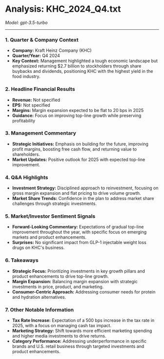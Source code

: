 # Analysis: KHC_2024_Q4.txt

*Model: gpt-3.5-turbo*

---

### 1. Quarter & Company Context
- **Company:** Kraft Heinz Company (KHC)
- **Quarter/Year:** Q4 2024
- **Key Context:** Management highlighted a tough economic landscape but emphasized returning $2.7 billion to stockholders through share buybacks and dividends, positioning KHC with the highest yield in the food industry.

### 2. Headline Financial Results
- **Revenue:** Not specified
- **EPS:** Not specified
- **Margins:** Margin expansion expected to be flat to 20 bps in 2025
- **Guidance:** Focus on improving top-line growth while preserving profitability

### 3. Management Commentary
- **Strategic Initiatives:** Emphasis on building for the future, improving profit margins, boosting free cash flow, and returning value to shareholders.
- **Market Updates:** Positive outlook for 2025 with expected top-line improvement.

### 4. Q&A Highlights
- **Investment Strategy:** Disciplined approach to reinvestment, focusing on gross margin expansion and flat pricing to drive volume growth.
- **Market Share Trends:** Confidence in the plan to address market share challenges through strategic investments.

### 5. Market/Investor Sentiment Signals
- **Forward-Looking Commentary:** Expectations of gradual top-line improvement throughout the year, with specific focus on emerging markets and product enhancements.
- **Surprises:** No significant impact from GLP-1 injectable weight loss drugs on KHC's business.

### 6. Takeaways
- **Strategic Focus:** Prioritizing investments in key growth pillars and product enhancements to drive top-line growth.
- **Margin Expansion:** Balancing margin expansion with strategic investments in price, product, and marketing.
- **Consumer-Centric Approach:** Addressing consumer needs for protein and hydration alternatives.

### 7. Other Notable Information
- **Tax Rate Increase:** Expectation of a 500 bps increase in the tax rate in 2025, with a focus on managing cash tax impact.
- **Marketing Strategy:** Shift towards more efficient marketing spending and higher media investments to drive returns.
- **Category Performance:** Addressing underperformance in specific brands and U.S. retail business through targeted investments and product enhancements.